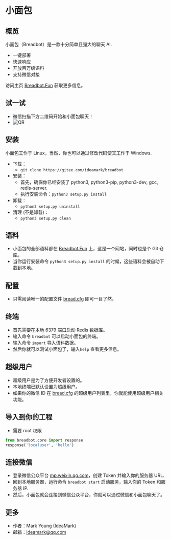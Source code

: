 # 小面包

## 概览
小面包（Breadbot）是一款十分简单且强大的聊天 AI.
* 一键部署
* 快速响应
* 开放百万级语料
* 支持微信对接

访问主页 [Breadbot.Fun](http://breadbot.fun) 获取更多信息。

## 试一试
* 微信扫描下方二维码开始和小面包聊天！
* ![QR](QR.jpg)

## 安装
小面包工作于 Linux，当然，你也可以通过修改代码使其工作于 Windows.
* 下载：
  * `git clone https://gitee.com/ideamark/breadbot`
* 安装：
  * 首先，确保你已经安装了 python3, python3-pip, python3-dev, gcc, redis-server.
  * 执行安装命令：`python3 setup.py install`
* 卸载：
  * `python3 setup.py uninstall`
* 清理 (不是卸载)：
  * `python3 setup.py clean`

## 语料
* 小面包的全部语料都在 [Breadbot.Fun](http://breadbot.fun) 上，这是一个网站，同时也是个 Git 仓库。
* 当你运行安装命令 `python3 setup.py install` 的时候，这些语料会被自动下载到本地。

## 配置
* 只需阅读唯一的配置文件 [bread.cfg](etc/bread.cfg) 即可一目了然。

## 终端
* 首先需要在本地 6379 端口启动 Redis 数据库。
* 输入命令 `breadbot` 可以启动小面包的终端。
* 输入命令 `import` 导入语料数据。
* 然后你就可以测试小面包了，输入`help` 查看更多信息。

## 超级用户
* 超级用户是为了方便开发者设置的。
* 本地终端已默认设置为超级用户。
* 如果你的微信 ID 在 [bread.cfg](etc/bread.cfg) 的超级用户列表里，你就能使用超级用户相关功能。

## 导入到你的工程
* 需要 root 权限
```python
from breadbot.core import response
response('localuser', 'hello')
```

## 连接微信
* 登录微信公众平台 [mp.weixin.qq.com](https://mp.weixin.qq.com)，创建 Token 并输入你的服务器 URL.
* 回到本地服务器，运行命令 `breadbot start` 启动服务，输入你的 Token 和服务器 IP.
* 然后，小面包就会连接到微信公众平台，你就可以通过微信和小面包聊天了。

## 更多
* 作者：Mark Young (IdeaMark)
* 邮箱：ideamark@qq.com
